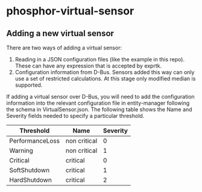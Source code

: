 # phosphor-virtual-sensor

## Adding a new virtual sensor
There are two ways of adding a virtual sensor:
1) Reading in a JSON configuration files (like the example in this repo). These
can have any expression that is accepted by exprtk.
2) Configuration information from D-Bus. Sensors added this way can only use a
set of restricted calculations. At this stage only modified median is supported.

If adding a virtual sensor over D-Bus, you will need to add the configuration
information into the relevant configuration file in entity-manager following
the schema in VirtualSensor.json. The following table shows the Name and
Severity fields needed to specify a particular threshold.

Threshold       |     Name      | Severity
----------------|---------------|-----------
PerformanceLoss | non critical  |     0
Warning         | non critical  |     1
Critical        |   critical    |     0
SoftShutdown    |   critical    |     1
HardShutdown    |   critical    |     2
